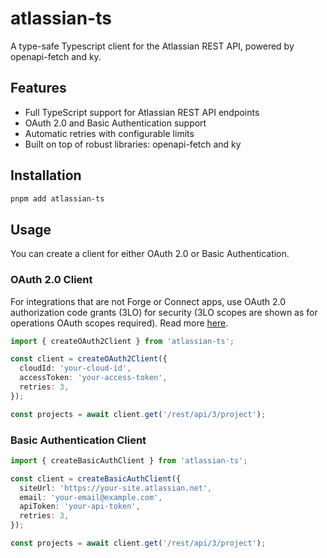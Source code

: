 # atlassian-ts

A type-safe Typescript client for the Atlassian REST API, powered by openapi-fetch and ky.

## Features

- Full TypeScript support for Atlassian REST API endpoints
- OAuth 2.0 and Basic Authentication support
- Automatic retries with configurable limits
- Built on top of robust libraries: openapi-fetch and ky

## Installation

```bash
pnpm add atlassian-ts
```

## Usage

You can create a client for either OAuth 2.0 or Basic Authentication.

### OAuth 2.0 Client

For integrations that are not Forge or Connect apps, use OAuth 2.0 authorization code grants (3LO) for security (3LO scopes are shown as for operations OAuth scopes required). Read more [here](https://developer.atlassian.com/cloud/jira/platform/oauth-2-3lo-apps/).

```ts
import { createOAuth2Client } from 'atlassian-ts';

const client = createOAuth2Client({
  cloudId: 'your-cloud-id',
  accessToken: 'your-access-token',
  retries: 3,
});

const projects = await client.get('/rest/api/3/project');
```

### Basic Authentication Client

```ts
import { createBasicAuthClient } from 'atlassian-ts';

const client = createBasicAuthClient({
  siteUrl: 'https://your-site.atlassian.net',
  email: 'your-email@example.com',
  apiToken: 'your-api-token',
  retries: 3,
});

const projects = await client.get('/rest/api/3/project');
```